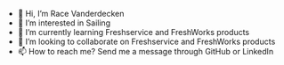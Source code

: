 - 👋 Hi, I’m Race Vanderdecken
- 👀 I’m interested in Sailing
- 🌱 I’m currently learning Freshservice and FreshWorks products
- 💞️ I’m looking to collaborate on Freshservice and FreshWorks products
- 📫 How to reach me? Send me a message through GitHub or LinkedIn

<!---
RaceRoxwellConsulting/RaceRoxwellConsulting is a ✨ special ✨ repository because its `README.md` (this file) appears on your GitHub profile.
You can click the Preview link to take a look at your changes.
--->
